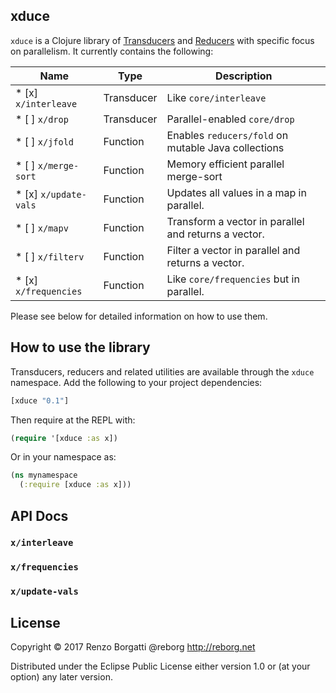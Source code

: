 ## xduce

`xduce` is a Clojure library of [Transducers](https://clojure.org/reference/transducers) and [Reducers](https://clojure.org/reference/reducers)
with specific focus on parallelism. It currently contains the following:

Name                  | Type         | Description
-------------------   | ------------ | ---------------------------------------------------
* [x] `x/interleave`  | Transducer   | Like `core/interleave`
* [ ] `x/drop`        | Transducer   | Parallel-enabled `core/drop`
* [ ] `x/jfold`       | Function     | Enables `reducers/fold` on mutable Java collections
* [ ] `x/merge-sort`  | Function     | Memory efficient parallel merge-sort
* [x] `x/update-vals` | Function     | Updates all values in a map in parallel.
* [ ] `x/mapv`        | Function     | Transform a vector in parallel and returns a vector.
* [ ] `x/filterv`     | Function     | Filter a vector in parallel and returns a vector.
* [x] `x/frequencies` | Function     | Like `core/frequencies` but in parallel.

Please see below for detailed information on how to use them.

## How to use the library

Transducers, reducers and related utilities are available through the `xduce` namespace.
Add the following to your project dependencies:

```clojure
[xduce "0.1"]
```

Then require at the REPL with:

```clojure
(require '[xduce :as x])
```

Or in your namespace as:

```clojure
(ns mynamespace
  (:require [xduce :as x]))
```

## API Docs

### `x/interleave`

### `x/frequencies`

### `x/update-vals`

## License

Copyright © 2017 Renzo Borgatti @reborg http://reborg.net

Distributed under the Eclipse Public License either version 1.0 or (at
your option) any later version.
